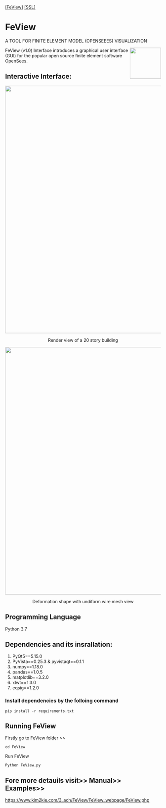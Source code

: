 [[FeView]](https://www.kim2kie.com/3_ach/FeView/FeView_webpage/FeView.php) 
[[SSL]](https://www.kim2kie.com) 

# FeView
A TOOL FOR FINITE ELEMENT MODEL (OPENSEEES) VISUALIZATION

<img align="right" src="https://github.com/motiurce/FeView/blob/5e5c3ab4463bce8f387f22f3e7d1034463a15923/FeView_LogoL.png" width=100px>
FeView (v1.0) Interface introduces a graphical user interface (GUI) for the popular open source finite element software OpenSees.

## Interactive Interface:

<p align="center">
<img src=https://github.com/motiurce/FeView/blob/5e5c3ab4463bce8f387f22f3e7d1034463a15923/20_story_building.png width=800px>
</p>
<p align="center">
Render view of a 20 story building
 </p>
<p align="center">
<img src=https://github.com/motiurce/FeView/blob/5e5c3ab4463bce8f387f22f3e7d1034463a15923/Soil_Foundation_Brick_Element.png width=800px>
</p>
<p align="center">
Deformation shape with undiform wire mesh view
 </p>
 
## Programming Language
Python 3.7
## Dependencies and its insrallation:
1. PyQt5==5.15.0
2. PyVista==0.25.3 & pyvistaqt==0.1.1
3. numpy==1.18.0
4. pandas==1.0.5
5.  matplotlib==3.2.0
6. xlwt==1.3.0
7. eqsig==1.2.0
### Install dependencies by the folloing command
```
pip install -r requirements.txt
```
## Running FeView
Firstly go to FeView folder >>
```
cd FeView
```
Run FeView
```
Python FeView.py
```
## Fore more detauils visit>> Manual>> Examples>>
https://www.kim2kie.com/3_ach/FeView/FeView_webpage/FeView.php
